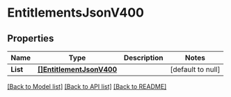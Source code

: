 # EntitlementsJsonV400

## Properties
Name | Type | Description | Notes
------------ | ------------- | ------------- | -------------
**List** | [**[]EntitlementJsonV400**](EntitlementJsonV400.md) |  | [default to null]

[[Back to Model list]](../README.md#documentation-for-models) [[Back to API list]](../README.md#documentation-for-api-endpoints) [[Back to README]](../README.md)


